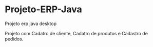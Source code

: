 # Projeto-ERP-Java
Projeto erp java desktop

Projeto com Cadatro de cliente, Cadatro de produtos e Cadastro de pedidos.

